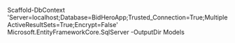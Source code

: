 Scaffold-DbContext 'Server=localhost;Database=BidHeroApp;Trusted_Connection=True;MultipleActiveResultSets=True;Encrypt=False' Microsoft.EntityFrameworkCore.SqlServer -OutputDir Models